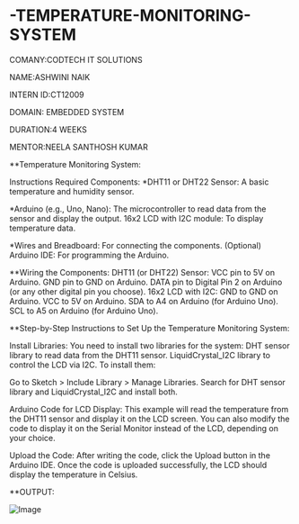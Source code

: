 # -TEMPERATURE-MONITORING-SYSTEM

COMANY:CODTECH IT SOLUTIONS

NAME:ASHWINI NAIK

INTERN ID:CT12009

DOMAIN: EMBEDDED SYSTEM

DURATION:4 WEEKS

MENTOR:NEELA SANTHOSH KUMAR

**Temperature Monitoring System:

Instructions Required Components: *DHT11 or DHT22 Sensor: A basic temperature and humidity sensor.

*Arduino (e.g., Uno, Nano): The microcontroller to read data from the sensor and display the output. 16x2 LCD with I2C module: To display temperature data.

*Wires and Breadboard: For connecting the components. (Optional) Arduino IDE: For programming the Arduino.

**Wiring the Components: DHT11 (or DHT22) Sensor: VCC pin to 5V on Arduino. GND pin to GND on Arduino. DATA pin to Digital Pin 2 on Arduino (or any other digital pin you choose). 16x2 LCD with I2C: GND to GND on Arduino. VCC to 5V on Arduino. SDA to A4 on Arduino (for Arduino Uno). SCL to A5 on Arduino (for Arduino Uno).

**Step-by-Step Instructions to Set Up the Temperature Monitoring System:

Install Libraries: You need to install two libraries for the system:
DHT sensor library to read data from the DHT11 sensor. LiquidCrystal_I2C library to control the LCD via I2C. To install them:

Go to Sketch > Include Library > Manage Libraries. Search for DHT sensor library and LiquidCrystal_I2C and install both.

Arduino Code for LCD Display: This example will read the temperature from the DHT11 sensor and display it on the LCD screen. You can also modify the code to display it on the Serial Monitor instead of the LCD, depending on your choice.

Upload the Code: After writing the code, click the Upload button in the Arduino IDE. Once the code is uploaded successfully, the LCD should display the temperature in Celsius.

**OUTPUT:

![Image](https://github.com/user-attachments/assets/ddae846a-627a-404c-a16c-7a073068009c)
